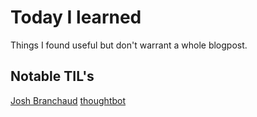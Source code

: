 # Today I learned

Things I found useful but don't warrant a whole blogpost.

## Notable TIL's
[Josh Branchaud](https://github.com/jbranchaud/til)
[thoughtbot](https://github.com/thoughtbot/til)

<post-list />
